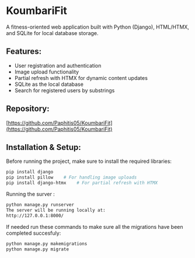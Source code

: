 # KoumbariFit

A fitness-oriented web application built with Python (Django), HTML/HTMX, and SQLite for local database storage.

## Features:
- User registration and authentication
- Image upload functionality
- Partial refresh with HTMX for dynamic content updates
- SQLite as the local database
- Search for registered users by substrings

## Repository:
[https://github.com/Paphitis05/KoumbariFit](https://github.com/Paphitis05/KoumbariFit)

## Installation & Setup:

Before running the project, make sure to install the required libraries:

```bash
pip install django
pip install pillow    # For handling image uploads
pip install django-htmx    # For partial refresh with HTMX
```
Running the surver : 
```bash
python manage.py runserver
The server will be running locally at:
http://127.0.0.1:8000/
```
If needed run these commands to make sure all the migrations have been completed succesfuly:
```bash
python manage.py makemigrations
python manage.py migrate
